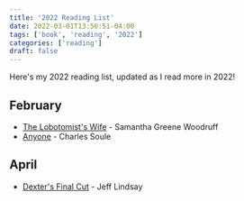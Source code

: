 ```yaml
---
title: '2022 Reading List'
date: 2022-03-01T13:56:51-04:00
tags: ['book', 'reading', '2022']
categories: ['reading']
draft: false
---
```


Here's my 2022 reading list, updated as I read more in 2022!

## February

- [The Lobotomist's Wife](https://www.amazon.com/dp/1542036216) - Samantha Greene Woodruff
- [Anyone](https://www.amazon.com/dp/1529346738) - Charles Soule

## April
- [Dexter's Final Cut](https://www.amazon.com/dp/0345802586) - Jeff Lindsay